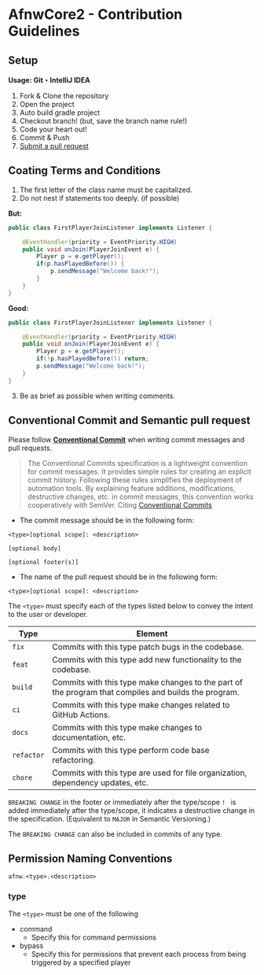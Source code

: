 # AfnwCore2 - Contribution Guidelines

## Setup

**Usage: Git・IntelliJ IDEA**

1. Fork & Clone the repository
2. Open the project
3. Auto build gradle project
4. Checkout branch! (but, save the branch name rule!)
5. Code your heart out!
6. Commit & Push
7. [Submit a pull request](https://github.com/AfnwTeam/AfnwCore2/compare)

## Coating Terms and Conditions

1. The first letter of the class name must be capitalized.
2. Do not nest if statements too deeply. (if possible)

**But:**

```java
public class FirstPlayerJoinListener implements Listener {

    @EventHandler(priority = EventPriority.HIGH)
    public void onJoin(PlayerJoinEvent e) {
        Player p = e.getPlayer();
        if(p.hasPlayedBefore()) {
            p.sendMessage("Welcome back!");
        }
    }
}
```

**Good:**

```java
public class FirstPlayerJoinListener implements Listener {

    @EventHandler(priority = EventPriority.HIGH)
    public void onJoin(PlayerJoinEvent e) {
        Player p = e.getPlayer();
        if(!p.hasPlayedBefore()) return;
        p.sendMessage("Welcome back!");
    }
}
```

3. Be as brief as possible when writing comments.

## Conventional Commit and Semantic pull request

Please follow [**Conventional Commit**](https://conventionalcommits.org/ja/) when writing commit messages and pull requests.

> The Conventional Commits specification is a lightweight convention for commit messages. It provides simple rules for creating an explicit commit history. Following these rules simplifies the deployment of automation tools. By explaining feature additions, modifications, destructive changes, etc. in commit messages, this convention works cooperatively with SemVer.
> Citing [Conventional Commits](https://conventionalcommits.org/ja/)

- The commit message should be in the following form:

```
<type>[optional scope]: <description>

[optional body]

[optional footer(s)]
```

- The name of the pull request should be in the following form:

```
<type>[optional scope]: <description>
```

The `<type>` must specify each of the types listed below to convey the intent to the user or developer.

| Type       | Element                                                                                              |
|------------|------------------------------------------------------------------------------------------------------|
| `fix`      | Commits with this type patch bugs in the codebase.                                                   | `fix` | `fix
| `feat`     | Commits with this type add new functionality to the codebase.                                        | `feat` | Commits with this type add new functionality to the codebase.
| `build`    | Commits with this type make changes to the part of the program that compiles and builds the program. | `build` | Commits with this type change the parts of the program that compile and build.
| `ci`       | Commits with this type make changes related to GitHub Actions.                                       | `ci` | Commits with this type make changes related to GitHub Actions.
| `docs`     | Commits with this type make changes to documentation, etc.                                           | `docs` | Commits with this type make changes to documents, etc.
| `refactor` | Commits with this type perform code base refactoring.                                                | `refactor` | Commits with this type perform code-based refactoring.
| `chore`    | Commits with this type are used for file organization, dependency updates, etc.                      | `chore` | Commits with this type do things like file cleanup, dependency updates, etc.

`BREAKING CHANGE` in the footer or immediately after the type/scope `! ` is added immediately after the type/scope, it indicates a destructive change in the specification. (Equivalent to `MAJOR` in Semantic Versioning.)

The `BREAKING CHANGE` can also be included in commits of any type.

## Permission Naming Conventions

`afnw.<type>.<description>`

### type

The `<type>` must be one of the following

- command
  - Specify this for command permissions
- bypass
  - Specify this for permissions that prevent each process from being triggered by a specified player
